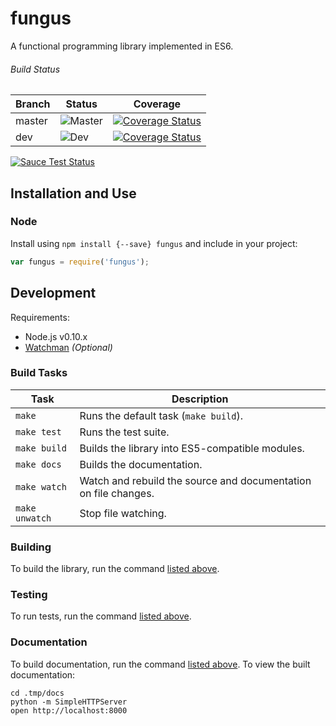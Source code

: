 # fungus

A functional programming library implemented in ES6.


###### Build Status

Branch | Status                                                            | Coverage
---    | ---                                                               | ---
master | ![Master](https://travis-ci.org/ndhoule/fungus.svg?branch=master) | [![Coverage Status](https://coveralls.io/repos/ndhoule/fungus/badge.png?branch=master)](https://coveralls.io/r/ndhoule/fungus?branch=master)
dev    | ![Dev](https://travis-ci.org/ndhoule/fungus.svg?branch=dev)       | [![Coverage Status](https://coveralls.io/repos/ndhoule/fungus/badge.png?branch=dev)](https://coveralls.io/r/ndhoule/fungus?branch=dev)

[![Sauce Test Status](https://saucelabs.com/browser-matrix/ndhoule.svg)](https://saucelabs.com/u/ndhoule)


## Installation and Use

### Node

Install using `npm install {--save} fungus` and include in your project:

```javascript
var fungus = require('fungus');
```

<!--
### Browser

```html
<script src="dist/browser.min.js" encoding="utf-8"></script>
```
-->


## Development

Requirements:
- Node.js v0.10.x
- [Watchman](https://facebook.github.io/watchman/docs/install.html) *(Optional)*

### Build Tasks

Task           | Description
---            | ---
`make`         | Runs the default task (`make build`).
`make test`    | Runs the test suite.
`make build`   | Builds the library into ES5-compatible modules.
`make docs`    | Builds the documentation.
`make watch`   | Watch and rebuild the source and documentation on file changes.
`make unwatch` | Stop file watching.

### Building

To build the library, run the command [listed above](#build-tasks).

### Testing

To run tests, run the command [listed above](#build-tasks).

### Documentation

To build documentation, run the command [listed above](#build-tasks). To view the built documentation:

```
cd .tmp/docs
python -m SimpleHTTPServer
open http://localhost:8000
```




<!--
## Goals

- Browser support
  - IE9+? Whatever jQuery supports?

- Puts the developer first:
  - Usable in browser and Node
  - Forward-thinking
    - Written in ES6
  - Lightweight
    - Doesn't use ES6 features if they bloat the runtime
  - Modular
    - Take only what you need
    - First-class support for environments where page weight is a concern
  - Well documented
    - Good documentation is just as important as code
  - Feels like JavaScript
    - Immediately familiar to Lodash, Underscore users
    - Pragmatic without sacrificing core FP tenets
    - Interfaces are as flexible as possible
  - Principle of least surprise as a design guideline
    - Smallest API possible
    - Alias common alternative names
    - Very well tested
  - Easy to understand
    - The project should shield you from digging into source whenever possible,
      but if you want to or need to, it should be easy to understand
    - Usable as a study guide for FP
-->
